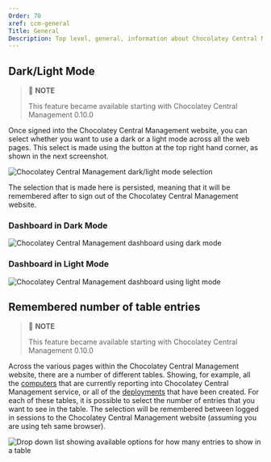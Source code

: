 ```yaml
---
Order: 70
xref: ccm-general
Title: General
Description: Top level, general, information about Chocolatey Central Management Website functionality
---
```


## Dark/Light Mode

> :memo: **NOTE**
>
> This feature became available starting with Chocolatey Central Management 0.10.0

Once signed into the Chocolatey Central Management website, you can select whether you want to use a dark or a light mode across all the web pages.  This select is made using the button at the top right hand corner, as shown in the next screenshot.

![Chocolatey Central Management dark/light mode selection](/assets/images/ccm/general/dark-light-mode-selection.png)

The selection that is made here is persisted, meaning that it will be remembered after to sign out of the Chocolatey Central Management website.

### Dashboard in Dark Mode

![Chocolatey Central Management dashboard using dark mode](/assets/images/ccm/general/dark-mode-dashboard.png)

### Dashboard in Light Mode

![Chocolatey Central Management dashboard using light mode](/assets/images/ccm/general/light-mode-dashboard.png)

## Remembered number of table entries

> :memo: **NOTE**
>
> This feature became available starting with Chocolatey Central Management 0.10.0

Across the various pages within the Chocolatey Central Management website, there are a number of different tables. Showing, for example, all the [computers](xref:ccm-computers) that are currently reporting into Chocolatey Central Management service, or all of the [deployments](xref:ccm-deployments) that have been created.  For each of these tables, it is possible to select the number of entries that you want to see in the table.  The selection will be remembered between logged in sessions to the Chocolatey Central Management website (assuming you are using teh same browser).

![Drop down list showing available options for how many entries to show in a table](/assets/images/ccm/general/number-of-table-entries-selection.png)